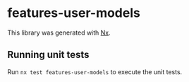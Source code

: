 # features-user-models

This library was generated with [Nx](https://nx.dev).

## Running unit tests

Run `nx test features-user-models` to execute the unit tests.
